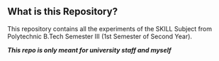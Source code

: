 ## What is this Repository?
This repository contains all the experiments of the SKILL Subject from Polytechnic B.Tech Semester III (1st Semester of Second Year).

***This repo is only meant for university staff and myself*** 
